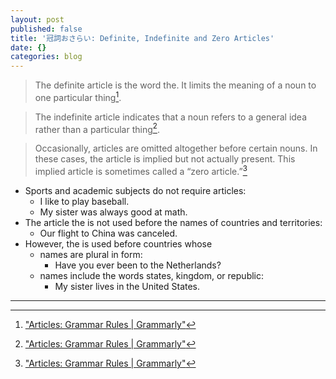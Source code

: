 ```yaml
---
layout: post
published: false
title: '冠詞おさらい: Definite, Indefinite and Zero Articles'
date: {}
categories: blog
---
```



> The definite article is the word the. It limits the meaning of a noun to one particular thing[^1].

> The indefinite article indicates that a noun refers to a general idea rather than a particular thing[^1]. 

> Occasionally, articles are omitted altogether before certain nouns. In these cases, the article is implied but not actually present. This implied article is sometimes called a “zero article.”[^1]

+ Sports and academic subjects do not require articles:
    + I like to play baseball.
    + My sister was always good at math.
+ The article the is not used before the names of countries and territories:
    + Our flight to China was canceled.
+ However, the is used before countries whose
    + names are plural in form:
        + Have you ever been to the Netherlands?
    + names include the words states, kingdom, or republic:
        + My sister lives in the United States.

---
[^1]: ["Articles: Grammar Rules | Grammarly"](https://www.grammarly.com/blog/articles/)

